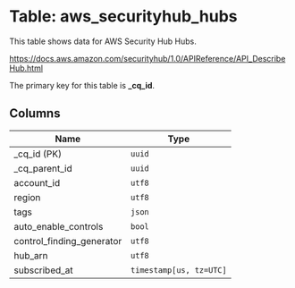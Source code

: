 # Table: aws_securityhub_hubs

This table shows data for AWS Security Hub Hubs.

https://docs.aws.amazon.com/securityhub/1.0/APIReference/API_DescribeHub.html

The primary key for this table is **_cq_id**.

## Columns

| Name          | Type          |
| ------------- | ------------- |
|_cq_id (PK)|`uuid`|
|_cq_parent_id|`uuid`|
|account_id|`utf8`|
|region|`utf8`|
|tags|`json`|
|auto_enable_controls|`bool`|
|control_finding_generator|`utf8`|
|hub_arn|`utf8`|
|subscribed_at|`timestamp[us, tz=UTC]`|